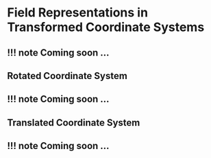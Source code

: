 # Field Representations in Transformed Coordinate Systems

!!! note
    Coming soon ...
---
## Rotated Coordinate System

!!! note
    Coming soon ...
---

## Translated Coordinate System

!!! note
    Coming soon ...
---